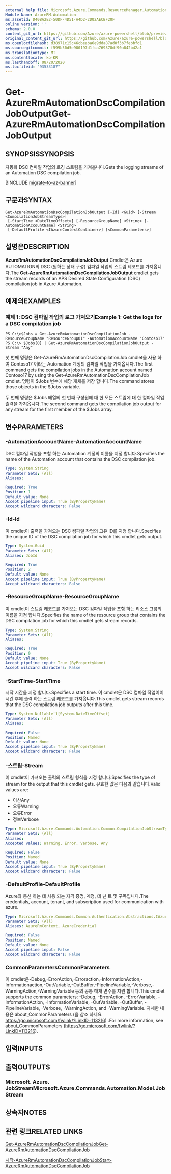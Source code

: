 ```yaml
---
external help file: Microsoft.Azure.Commands.ResourceManager.Automation.dll-Help.xml
Module Name: AzureRM.Automation
ms.assetid: D40BA2E2-50DF-4D51-A4D2-2D02AECBF20F
online version: ''
schema: 2.0.0
content_git_url: https://github.com/Azure/azure-powershell/blob/preview/src/ResourceManager/Automation/Commands.Automation/help/Get-AzureRmAutomationDscCompilationJobOutput.md
original_content_git_url: https://github.com/Azure/azure-powershell/blob/preview/src/ResourceManager/Automation/Commands.Automation/help/Get-AzureRmAutomationDscCompilationJobOutput.md
ms.openlocfilehash: d38971c15c46cbeaba6e9dda87ad0f3b7febbfd1
ms.sourcegitcommit: f599b50d5e980197d1fca769378df90a842b42a1
ms.translationtype: MT
ms.contentlocale: ko-KR
ms.lasthandoff: 08/20/2020
ms.locfileid: "93533187"
---
```

# <span data-ttu-id="a13fe-101">Get-AzureRmAutomationDscCompilationJobOutput</span><span class="sxs-lookup"><span data-stu-id="a13fe-101">Get-AzureRmAutomationDscCompilationJobOutput</span></span>

## <span data-ttu-id="a13fe-102">SYNOPSIS</span><span class="sxs-lookup"><span data-stu-id="a13fe-102">SYNOPSIS</span></span>
<span data-ttu-id="a13fe-103">자동화 DSC 컴파일 작업의 로깅 스트림을 가져옵니다.</span><span class="sxs-lookup"><span data-stu-id="a13fe-103">Gets the logging streams of an Automation DSC compilation job.</span></span>

[!INCLUDE [migrate-to-az-banner](../../includes/migrate-to-az-banner.md)]

## <span data-ttu-id="a13fe-104">구문과</span><span class="sxs-lookup"><span data-stu-id="a13fe-104">SYNTAX</span></span>

```
Get-AzureRmAutomationDscCompilationJobOutput [-Id] <Guid> [-Stream <CompilationJobStreamType>]
 [-StartTime <DateTimeOffset>] [-ResourceGroupName] <String> [-AutomationAccountName] <String>
 [-DefaultProfile <IAzureContextContainer>] [<CommonParameters>]
```

## <span data-ttu-id="a13fe-105">설명은</span><span class="sxs-lookup"><span data-stu-id="a13fe-105">DESCRIPTION</span></span>
<span data-ttu-id="a13fe-106">**AzureRmAutomationDscCompilationJobOutput** Cmdlet은 Azure AUTOMATION의 DSC (원하는 상태 구성) 컴파일 작업의 스트림 레코드를 가져옵니다.</span><span class="sxs-lookup"><span data-stu-id="a13fe-106">The **Get-AzureRmAutomationDscCompilationJobOutput** cmdlet gets the stream records of an APS Desired State Configuration (DSC) compilation job in Azure Automation.</span></span>

## <span data-ttu-id="a13fe-107">예제의</span><span class="sxs-lookup"><span data-stu-id="a13fe-107">EXAMPLES</span></span>

### <span data-ttu-id="a13fe-108">예제 1: DSC 컴파일 작업의 로그 가져오기</span><span class="sxs-lookup"><span data-stu-id="a13fe-108">Example 1: Get the logs for a DSC compilation job</span></span>
```
PS C:\>$Jobs = Get-AzureRmAutomationDscCompilationJob -ResourceGroupName "ResourceGroup01" -AutomationAccountName "Contoso17"
PS C:\> $Jobs[0] | Get-AzureRmAutomationDscCompilationJobOutput -Stream "Any"
```

<span data-ttu-id="a13fe-109">첫 번째 명령은 Get-AzureRmAutomationDscCompilationJob cmdlet을 사용 하 여 Contoso17 이라는 Automation 계정의 컴파일 작업을 가져옵니다.</span><span class="sxs-lookup"><span data-stu-id="a13fe-109">The first command gets the compilation jobs in the Automation account named Contoso17 by using the Get-AzureRmAutomationDscCompilationJob cmdlet.</span></span>
<span data-ttu-id="a13fe-110">명령이 $Jobs 변수에 해당 개체를 저장 합니다.</span><span class="sxs-lookup"><span data-stu-id="a13fe-110">The command stores those objects in the $Jobs variable.</span></span>

<span data-ttu-id="a13fe-111">두 번째 명령은 $Jobs 배열의 첫 번째 구성원에 대 한 모든 스트림에 대 한 컴파일 작업 출력을 가져옵니다.</span><span class="sxs-lookup"><span data-stu-id="a13fe-111">The second command gets the compilation job output for any stream for the first member of the $Jobs array.</span></span>

## <span data-ttu-id="a13fe-112">변수</span><span class="sxs-lookup"><span data-stu-id="a13fe-112">PARAMETERS</span></span>

### <span data-ttu-id="a13fe-113">-AutomationAccountName</span><span class="sxs-lookup"><span data-stu-id="a13fe-113">-AutomationAccountName</span></span>
<span data-ttu-id="a13fe-114">DSC 컴파일 작업을 포함 하는 Automation 계정의 이름을 지정 합니다.</span><span class="sxs-lookup"><span data-stu-id="a13fe-114">Specifies the name of the Automation account that contains the DSC compilation job.</span></span>

```yaml
Type: System.String
Parameter Sets: (All)
Aliases: 

Required: True
Position: 1
Default value: None
Accept pipeline input: True (ByPropertyName)
Accept wildcard characters: False
```

### <span data-ttu-id="a13fe-115">-Id</span><span class="sxs-lookup"><span data-stu-id="a13fe-115">-Id</span></span>
<span data-ttu-id="a13fe-116">이 cmdlet이 출력을 가져오는 DSC 컴파일 작업의 고유 ID를 지정 합니다.</span><span class="sxs-lookup"><span data-stu-id="a13fe-116">Specifies the unique ID of the DSC compilation job for which this cmdlet gets output.</span></span>

```yaml
Type: System.Guid
Parameter Sets: (All)
Aliases: JobId

Required: True
Position: 2
Default value: None
Accept pipeline input: True (ByPropertyName)
Accept wildcard characters: False
```

### <span data-ttu-id="a13fe-117">-ResourceGroupName</span><span class="sxs-lookup"><span data-stu-id="a13fe-117">-ResourceGroupName</span></span>
<span data-ttu-id="a13fe-118">이 cmdlet이 스트림 레코드를 가져오는 DSC 컴파일 작업을 포함 하는 리소스 그룹의 이름을 지정 합니다.</span><span class="sxs-lookup"><span data-stu-id="a13fe-118">Specifies the name of the resource group that contains the DSC compilation job for which this cmdlet gets stream records.</span></span>

```yaml
Type: System.String
Parameter Sets: (All)
Aliases: 

Required: True
Position: 0
Default value: None
Accept pipeline input: True (ByPropertyName)
Accept wildcard characters: False
```

### <span data-ttu-id="a13fe-119">-StartTime</span><span class="sxs-lookup"><span data-stu-id="a13fe-119">-StartTime</span></span>
<span data-ttu-id="a13fe-120">시작 시간을 지정 합니다.</span><span class="sxs-lookup"><span data-stu-id="a13fe-120">Specifies a start time.</span></span>
<span data-ttu-id="a13fe-121">이 cmdlet은 DSC 컴파일 작업이이 시간 후에 출력 하는 스트림 레코드를 가져옵니다.</span><span class="sxs-lookup"><span data-stu-id="a13fe-121">This cmdlet gets stream records that the DSC compilation job outputs after this time.</span></span>

```yaml
Type: System.Nullable`1[System.DateTimeOffset]
Parameter Sets: (All)
Aliases: 

Required: False
Position: Named
Default value: None
Accept pipeline input: True (ByPropertyName)
Accept wildcard characters: False
```

### <span data-ttu-id="a13fe-122">-스트림</span><span class="sxs-lookup"><span data-stu-id="a13fe-122">-Stream</span></span>
<span data-ttu-id="a13fe-123">이 cmdlet이 가져오는 출력의 스트림 형식을 지정 합니다.</span><span class="sxs-lookup"><span data-stu-id="a13fe-123">Specifies the type of stream for the output that this cmdlet gets.</span></span>
<span data-ttu-id="a13fe-124">유효한 값은 다음과 같습니다.</span><span class="sxs-lookup"><span data-stu-id="a13fe-124">Valid values are:</span></span> 

- <span data-ttu-id="a13fe-125">이상</span><span class="sxs-lookup"><span data-stu-id="a13fe-125">Any</span></span> 
- <span data-ttu-id="a13fe-126">오류</span><span class="sxs-lookup"><span data-stu-id="a13fe-126">Warning</span></span> 
- <span data-ttu-id="a13fe-127">오류</span><span class="sxs-lookup"><span data-stu-id="a13fe-127">Error</span></span> 
- <span data-ttu-id="a13fe-128">정보</span><span class="sxs-lookup"><span data-stu-id="a13fe-128">Verbose</span></span>

```yaml
Type: Microsoft.Azure.Commands.Automation.Common.CompilationJobStreamType
Parameter Sets: (All)
Aliases: 
Accepted values: Warning, Error, Verbose, Any

Required: False
Position: Named
Default value: None
Accept pipeline input: True (ByPropertyName)
Accept wildcard characters: False
```

### <span data-ttu-id="a13fe-129">-DefaultProfile</span><span class="sxs-lookup"><span data-stu-id="a13fe-129">-DefaultProfile</span></span>
<span data-ttu-id="a13fe-130">Azure와 통신 하는 데 사용 되는 자격 증명, 계정, 테 넌 트 및 구독입니다.</span><span class="sxs-lookup"><span data-stu-id="a13fe-130">The credentials, account, tenant, and subscription used for communication with azure.</span></span>

```yaml
Type: Microsoft.Azure.Commands.Common.Authentication.Abstractions.IAzureContextContainer
Parameter Sets: (All)
Aliases: AzureRmContext, AzureCredential

Required: False
Position: Named
Default value: None
Accept pipeline input: False
Accept wildcard characters: False
```

### <span data-ttu-id="a13fe-131">CommonParameters</span><span class="sxs-lookup"><span data-stu-id="a13fe-131">CommonParameters</span></span>
<span data-ttu-id="a13fe-132">이 cmdlet은-Debug,-ErrorAction,-Erroraction,-InformationAction,-Informationaction,-OutVariable,-OutBuffer,-PipelineVariable,-Verbose,-WarningAction,-WarningVariable 등의 공통 매개 변수를 지원 합니다.</span><span class="sxs-lookup"><span data-stu-id="a13fe-132">This cmdlet supports the common parameters: -Debug, -ErrorAction, -ErrorVariable, -InformationAction, -InformationVariable, -OutVariable, -OutBuffer, -PipelineVariable, -Verbose, -WarningAction, and -WarningVariable.</span></span> <span data-ttu-id="a13fe-133">자세한 내용은 about_CommonParameters (을 참조 하세요 https://go.microsoft.com/fwlink/?LinkID=113216) .</span><span class="sxs-lookup"><span data-stu-id="a13fe-133">For more information, see about_CommonParameters (https://go.microsoft.com/fwlink/?LinkID=113216).</span></span>

## <span data-ttu-id="a13fe-134">입력</span><span class="sxs-lookup"><span data-stu-id="a13fe-134">INPUTS</span></span>

## <span data-ttu-id="a13fe-135">출력</span><span class="sxs-lookup"><span data-stu-id="a13fe-135">OUTPUTS</span></span>

### <span data-ttu-id="a13fe-136">Microsoft. Azure. JobStream</span><span class="sxs-lookup"><span data-stu-id="a13fe-136">Microsoft.Azure.Commands.Automation.Model.JobStream</span></span>

## <span data-ttu-id="a13fe-137">상속자</span><span class="sxs-lookup"><span data-stu-id="a13fe-137">NOTES</span></span>

## <span data-ttu-id="a13fe-138">관련 링크</span><span class="sxs-lookup"><span data-stu-id="a13fe-138">RELATED LINKS</span></span>

[<span data-ttu-id="a13fe-139">Get-AzureRmAutomationDscCompilationJob</span><span class="sxs-lookup"><span data-stu-id="a13fe-139">Get-AzureRmAutomationDscCompilationJob</span></span>](./Get-AzureRmAutomationDscCompilationJob.md)

[<span data-ttu-id="a13fe-140">시작-AzureRmAutomationDscCompilationJob</span><span class="sxs-lookup"><span data-stu-id="a13fe-140">Start-AzureRmAutomationDscCompilationJob</span></span>](./Start-AzureRmAutomationDscCompilationJob.md)


